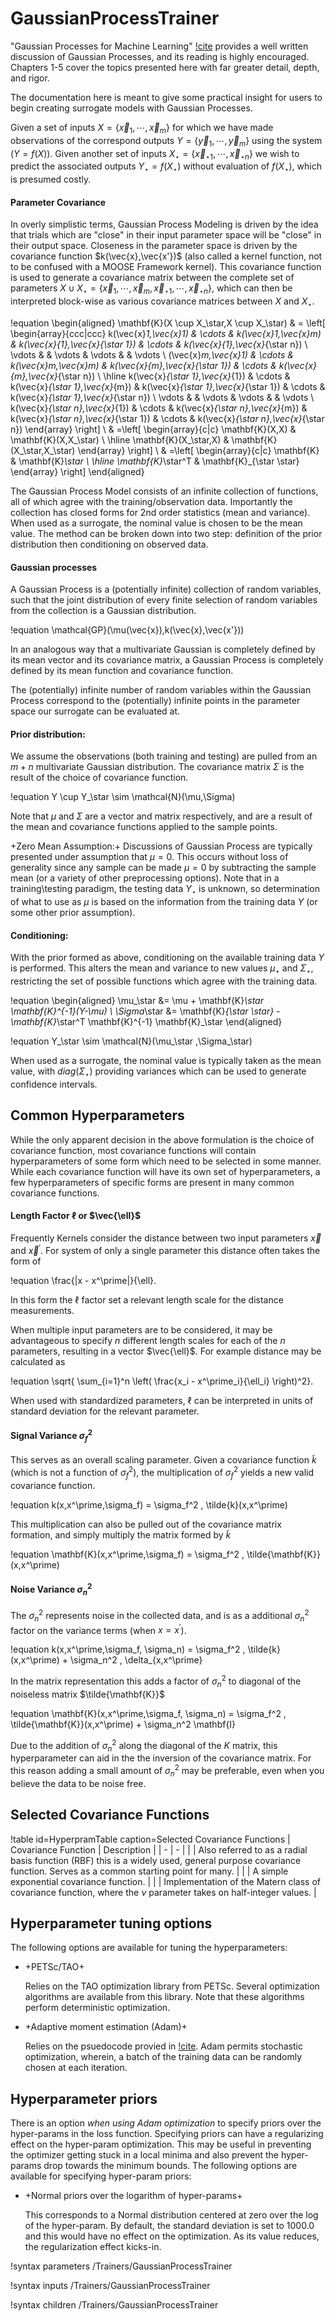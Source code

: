 # GaussianProcessTrainer

"Gaussian Processes for Machine Learning" [!cite](rasmussen2005gaussian) provides a well written discussion of Gaussian Processes, and its reading is highly encouraged. Chapters 1-5 cover the topics presented here with far greater detail, depth, and rigor.

The documentation here is meant to give some practical insight for users to begin creating surrogate models with Gaussian Processes.

Given a set of inputs $X=\lbrace{\vec{x}_1, \cdots, \vec{x}_m \rbrace}$ for which we have made observations of the correspond outputs $Y=\lbrace{\vec{y}_1, \cdots, \vec{y}_m \rbrace}$ using the system ($Y = f(X)$). Given another set of inputs $X_\star=\lbrace{\vec{x}_{\star 1}, \cdots, \vec{x}_{\star n} \rbrace}$ we wish to predict the associated outputs $Y_\star=f(X_\star)$ without evaluation of $f(X_\star)$, which is presumed costly.

#### Parameter Covariance

In overly simplistic terms, Gaussian Process Modeling is driven by the idea that trials which are "close" in their input parameter space will be "close" in their output space. Closeness in the parameter space is driven by the covariance function $k(\vec{x},\vec{x'})$ (also called a kernel function, not to be confused with a MOOSE Framework kernel). This covariance function is used to generate a covariance matrix between the complete set of parameters $X \cup X_\star = \lbrace{\vec{x}_1, \cdots, \vec{x}_m, \vec{x}_{\star 1}, \cdots, \vec{x}_{\star n} \rbrace}$, which can then be interpreted block-wise as various covariance matrices between $X$ and $X_\star$.

!equation
\begin{aligned}
\mathbf{K}(X \cup X_\star,X \cup X_\star) & = \left[
\begin{array}{ccc|ccc}
k(\vec{x}_1,\vec{x}_1) & \cdots & k(\vec{x}_1,\vec{x}_m)  & k(\vec{x}_{1},\vec{x}_{\star 1}) & \cdots & k(\vec{x}_{1},\vec{x}_{\star n}) \\
\vdots &   & \vdots  & \vdots &   & \vdots \\
(\vec{x}_m,\vec{x}_1)  & \cdots & k(\vec{x}_m,\vec{x}_m) & k(\vec{x}_{m},\vec{x}_{\star 1})  & \cdots & k(\vec{x}_{m},\vec{x}_{\star n}) \\ \hline
k(\vec{x}_{\star 1},\vec{x}_{1}) & \cdots & k(\vec{x}_{\star 1},\vec{x}_{m}) &  k(\vec{x}_{\star 1},\vec{x}_{\star 1}) & \cdots & k(\vec{x}_{\star 1},\vec{x}_{\star n}) \\
\vdots &   & \vdots & \vdots &   & \vdots \\
k(\vec{x}_{\star n},\vec{x}_{1})  & \cdots & k(\vec{x}_{\star n},\vec{x}_{m}) & k(\vec{x}_{\star n},\vec{x}_{\star 1})  & \cdots & k(\vec{x}_{\star n},\vec{x}_{\star n})
\end{array}
\right] \\
& =\left[
\begin{array}{c|c}
 \mathbf{K}(X,X) & \mathbf{K}(X,X_\star) \\ \hline
  \mathbf{K}(X_\star,X) & \mathbf{K}(X_\star,X_\star)
\end{array}
\right] \\
& =\left[
\begin{array}{c|c}
 \mathbf{K} & \mathbf{K}_\star \\ \hline
  \mathbf{K}_\star^T  & \mathbf{K}_{\star \star}
\end{array}
\right]
\end{aligned}

The Gaussian Process Model consists of an infinite collection of functions, all of which agree with the training/observation data. Importantly the collection has closed forms for 2nd order statistics (mean and variance). When used as a surrogate, the nominal value is chosen to be the mean value. The method can be broken down into two step: definition of the prior distribution then conditioning on observed data.

#### Gaussian processes

A Gaussian Process is a (potentially infinite) collection of random variables, such that the joint distribution of every finite selection of random variables from the collection is a Gaussian distribution.

!equation
\mathcal{GP}(\mu(\vec{x}),k(\vec{x},\vec{x'}))  

In an analogous way that a multivariate Gaussian is completely defined by its mean vector and its covariance matrix, a Gaussian Process is completely defined by its mean function and covariance function.

The (potentially) infinite number of random variables within the Gaussian Process correspond to the (potentially) infinite points in the parameter space our surrogate can be evaluated at.

#### Prior distribution:

We assume the observations (both training and testing) are pulled from an $m+n$ multivariate Gaussian distribution. The covariance matrix $\Sigma$ is the result of the choice of covariance function.

!equation
Y \cup Y_\star \sim \mathcal{N}(\mu,\Sigma)

Note that $\mu$ and $\Sigma$ are a vector and matrix respectively, and are a result of the mean and covariance functions applied to the sample points.  

+Zero Mean Assumption:+ Discussions of Gaussian Process are typically presented under assumption that $\mu=0$. This occurs without loss of generality since any sample can be made $\mu=0$ by subtracting the sample mean (or a variety of other preprocessing options). Note that in a training\testing paradigm, the testing data $Y_\star$ is unknown, so determination of what to use as $\mu$ is based on the information from the training data $Y$ (or some other prior assumption).

#### Conditioning:

With the prior formed as above, conditioning on the available training data $Y$ is performed. This alters the mean and variance to new values $\mu_\star$ and $\Sigma_\star$, restricting the set of possible functions which agree with the training data.

!equation
\begin{aligned}
\mu_\star &= \mu + \mathbf{K}_\star \mathbf{K}^{-1}(Y-\mu) \\
\Sigma_\star &= \mathbf{K}_{\star \star} - \mathbf{K}_\star^T \mathbf{K}^{-1} \mathbf{K}_\star
\end{aligned}

!equation
Y_\star \sim \mathcal{N}(\mu_\star ,\Sigma_\star)

When used as a surrogate, the nominal value is typically taken as the mean value, with $diag(\Sigma_\star)$ providing variances which can be used to generate confidence intervals.

## Common Hyperparameters

While the only apparent decision in the above formulation is the choice of covariance function, most covariance functions will contain hyperparameters of some form which need to be selected in some manner. While each covariance function will have its own set of hyperparameters, a few hyperparameters of specific forms are present in many common covariance functions.



#### Length Factor $\ell$ or $\vec{\ell}$

Frequently Kernels consider the distance between two input parameters $\vec{x}$ and $\vec{x}^\prime$. For system of only a single parameter this distance often takes the form of

!equation
\frac{|x - x^\prime|}{\ell}.

In this form the $\ell$ factor set a relevant length scale for the distance measurements.

When multiple input parameters are to be considered, it may be advantageous to specify $n$ different length scales for each of the $n$ parameters, resulting in a vector $\vec{\ell}$. For example distance may be calculated as

!equation
\sqrt{ \sum_{i=1}^n \left( \frac{x_i - x^\prime_i}{\ell_i} \right)^2}.

When used with standardized parameters, $\ell$ can be interpreted in units of standard deviation for the relevant parameter.

#### Signal Variance $\sigma_f^2$

This serves as an overall scaling parameter. Given a covariance function $\tilde{k}$ (which is not a function of $\sigma_f^2$), the multiplication of $\sigma_f^2$ yields a new valid covariance function.

!equation
k(x,x^\prime,\sigma_f) = \sigma_f^2 \, \tilde{k}(x,x^\prime)

This multiplication can also be pulled out of the covariance matrix formation, and simply multiply the matrix formed by $\tilde{k}$

!equation
\mathbf{K}(x,x^\prime,\sigma_f) = \sigma_f^2 \, \tilde{\mathbf{K}}(x,x^\prime)


#### Noise Variance $\sigma_n^2$

The $\sigma_n^2$ represents noise in the collected data, and is as a additional $\sigma_n^2$ factor on the variance terms (when $x=x^\prime$).

!equation
k(x,x^\prime,\sigma_f, \sigma_n) = \sigma_f^2 \, \tilde{k}(x,x^\prime) + \sigma_n^2 \, \delta_{x,x^\prime}

In the matrix representation this adds a factor of $\sigma_n^2$ to diagonal of the noiseless matrix $\tilde{\mathbf{K}}$

!equation
\mathbf{K}(x,x^\prime,\sigma_f, \sigma_n) = \sigma_f^2 \, \tilde{\mathbf{K}}(x,x^\prime) + \sigma_n^2 \mathbf{I}

Due to the addition of $\sigma_n^2$ along the diagonal of the $K$ matrix, this hyperparameter can aid in the the inversion of the covariance matrix. For this reason adding a small amount of $\sigma_n^2$ may be preferable, even when you believe the data to be noise free.


## Selected Covariance Functions

!table id=HyperpramTable caption=Selected Covariance Functions
| Covariance Function | Description |
| - | - |
| [](SquaredExponentialCovariance.md) | Also referred to as a radial basis function (RBF) this is a widely used, general purpose covariance function. Serves as a common starting point for many. |
| [](ExponentialCovariance.md) | A simple exponential covariance function. |
| [](MaternHalfIntCovariance.md) | Implementation of the Matern class of covariance function, where the $\nu$ parameter takes on half-integer values. |

## Hyperparameter tuning options

The following options are available for tuning the hyperparameters:

- +PETSc/TAO+

  Relies on the TAO optimization library from PETSc. Several optimization algorithms are available from this library. Note that these algorithms perform deterministic optimization.

- +Adaptive moment estimation (Adam)+

  Relies on the psuedocode provied in [!cite](kingma2014adam). Adam permits stochastic optimization, wherein, a batch of the training data can be randomly chosen at each iteration.

## Hyperparameter priors

There is an option *when using Adam optimization* to specify priors over the hyper-params in the loss function. Specifying priors can have a regularizing effect on the hyper-param optimization. This may be useful in preventing the optimizer getting stuck in a local minima and also prevent the hyper-params drop towards the minimum bounds. The following options are available for specifying hyper-param priors: 

- +Normal priors over the logarithm of hyper-params+

  This corresponds to a Normal distribution centered at zero over the log of the hyper-param. By default, the standard deviation is set to 1000.0 and this would have no effect on the optimization. As its value reduces, the regularization effect kicks-in.

!syntax parameters /Trainers/GaussianProcessTrainer

!syntax inputs /Trainers/GaussianProcessTrainer

!syntax children /Trainers/GaussianProcessTrainer
